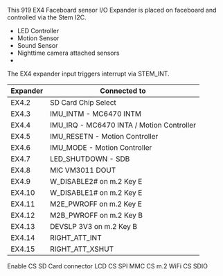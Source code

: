 
This 919 EX4 Faceboard sensor I/O Expander is placed on faceboard and controlled via the Stem I2C.

- LED Controller
- Motion Sensor
- Sound Sensor
- Nighttime camera attached sensors
- 

The EX4 expander input triggers interrupt via STEM_INT.

| Expander  | Connected to                |
|-----------|-----------------------------|
| EX4.2     | SD Card Chip Select         |
| EX4.3     | IMU_INTM - MC6470 INTM      |
| EX4.4     | IMU_IRQ - MC6470 INTA / Motion Controller  |
| EX4.5     | IMU_RESETN  - Motion Controller    |
| EX4.6     | IMU_MODE  - Motion Controller        |
| EX4.7     | LED_SHUTDOWN - SDB         |
| EX4.8     | MIC VM3011 DOUT            |
| EX4.9     | W_DISABLE2# on m.2 Key E   |
| EX4.10    | W_DISABLE1# on m.2 Key E   |
| EX4.11    | M2E_PWROFF on m.2 Key E    |
| EX4.12    | M2B_PWROFF on m.2 Key B    |
| EX4.13    | DEVSLP 3V3 on m.2 Key B    |
| EX4.14    | RIGHT_ATT_INT              |
| EX4.15    | RIGHT_ATT_XSHUT            |

Enable CS SD Card connector
LCD CS SPI
MMC CS 
m.2 WiFi CS SDIO

